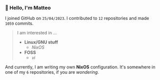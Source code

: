 ### 👋 Hello, I'm Matteo

I joined GitHub on `25/04/2023`.
I contributed to `12` repositories and made `1059` commits.

> I am interested in ...
> 
> - **Linux/GNU stuff**
>     - *NixOS*
> - **FOSS**
>   - *vi*

And currently, I am writing my own **NixOS** configuration. It's somewhere in one of my `6` repositories, if you are *wondering*.
